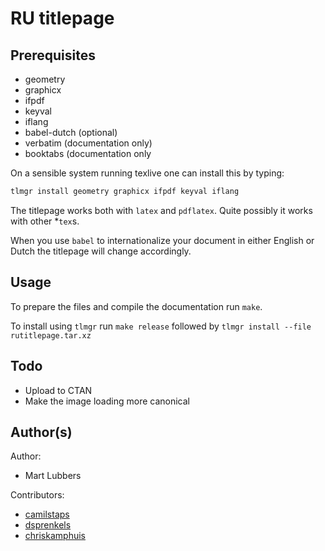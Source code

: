 # RU titlepage
## Prerequisites
- geometry
- graphicx
- ifpdf
- keyval
- iflang
- babel-dutch (optional)
- verbatim (documentation only)
- booktabs (documentation only

On a sensible system running texlive one can install this by typing:
```sh
tlmgr install geometry graphicx ifpdf keyval iflang
```

The titlepage works both with `latex` and `pdflatex`. Quite possibly it works
with other \*`tex`s.

When you use `babel` to internationalize your document in either English or
Dutch the titlepage will change accordingly.

## Usage
To prepare the files and compile the documentation run `make`.

To install using `tlmgr` run `make release` followed by `tlmgr install --file
rutitlepage.tar.xz`

## Todo
- Upload to CTAN
- Make the image loading more canonical

## Author(s)
Author:

- Mart Lubbers

Contributors:

- [camilstaps](https://github.com/camilstaps)
- [dsprenkels](https://github.com/dsprenkels)
- [chriskamphuis](https://github.com/chriskamphuis)
